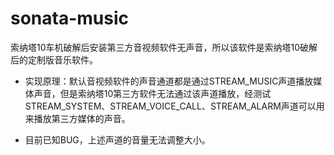 # sonata-music

索纳塔10车机破解后安装第三方音视频软件无声音，所以该软件是索纳塔10破解后的定制版音乐软件。

- 实现原理：默认音视频软件的声音通道都是通过STREAM_MUSIC声道播放媒体声音，但是索纳塔10第三方软件无法通过该声道播放，经测试STREAM_SYSTEM、STREAM_VOICE_CALL、STREAM_ALARM声道可以用来播放第三方媒体的声音。

- 目前已知BUG，上述声道的音量无法调整大小。